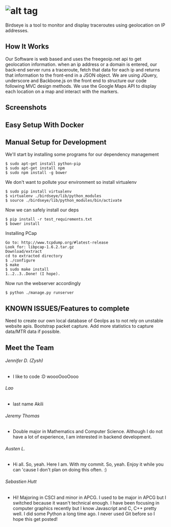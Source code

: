 ![alt tag](https://lh5.googleusercontent.com/-nkc_JUpJGIA/VI0_WRTsNrI/AAAAAAAAAYQ/NmWs_Sz7Arw/w1597-h579-no/birdseye_logo.png)
=====

Birdseye is a tool to monitor and display traceroutes using geolocation on IP addresses.

How It Works
----
Our Software is web based and uses the freegeoip.net api to get geolocation information. when an ip address or a domain is entered, our back-end server runs a traceroute, fetch that data for each ip and returns that information to the front-end in a JSON object. We are using JQuery, underscore and Backbone.js on the front end to structure our code following MVC design methods. We use the Google Maps API to display each location on a map and interact with the markers.

Screenshots
----

Easy Setup With Docker
-----

Manual Setup for Development
-----

We'll start by installing some programs for our dependency management
```
$ sudo apt-get install python-pip 
$ sudo apt-get install npm
$ sudo npm install -g bower
```

We don't want to pollute your environment so install virtualenv
```
$ sudo pip install virtualenv
$ virtualenv ./birdseye/lib/python_modules
$ source ./birdseye/lib/python_modules/bin/activate
```

Now we can safely install our deps
```
$ pip install -r test_requirements.txt
$ bower install
```

Installing PCap
```
Go to: http://www.tcpdump.org/#latest-release
Look for: libpcap-1.6.2.tar.gz
Download/extract
cd to extracted directory
$ ./configure
$ make
$ sudo make install
1..2..3..Done! (I hope).
```

Now run the webserver accordingly
```
$ python ./manage.py runserver
```
KNOWN ISSUES/Features to complete
-----
Need to create our own local database of GeoIps as to not rely on unstable website apis.
Bootstrap packet capture.
Add more statistics to capture data/MTR data if possible.

Meet the Team
-----
###### Jennifer D. (Zysh)
* I like to code :D woooOooOooo

###### Lao
* last name Akili

###### Jeremy Thomas
* Double major in Mathematics and Computer Science. Although I do not have a lot of experience, I am interested in backend development.

###### Austen L.
* Hi all. So, yeah. Here I am. With my commit. So, yeah. Enjoy it while you can 'cause I don't plan on doing this often. :)

###### Sebastien Hutt
* Hi! Majoring in CSCI and minor in APCG. I used to be major in APCG but I switched because it wasn't technical enough.
I have been focusing in computer graphics recently but I know Javascript and C, C++ pretty well. I did some Python a long time ago. I never used Git before so I hope this get posted!
